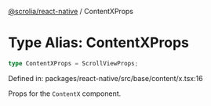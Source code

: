 [@scrolia/react-native](../README.md) / ContentXProps

# Type Alias: ContentXProps

```ts
type ContentXProps = ScrollViewProps;
```

Defined in: packages/react-native/src/base/content/x.tsx:16

Props for the `ContentX` component.
